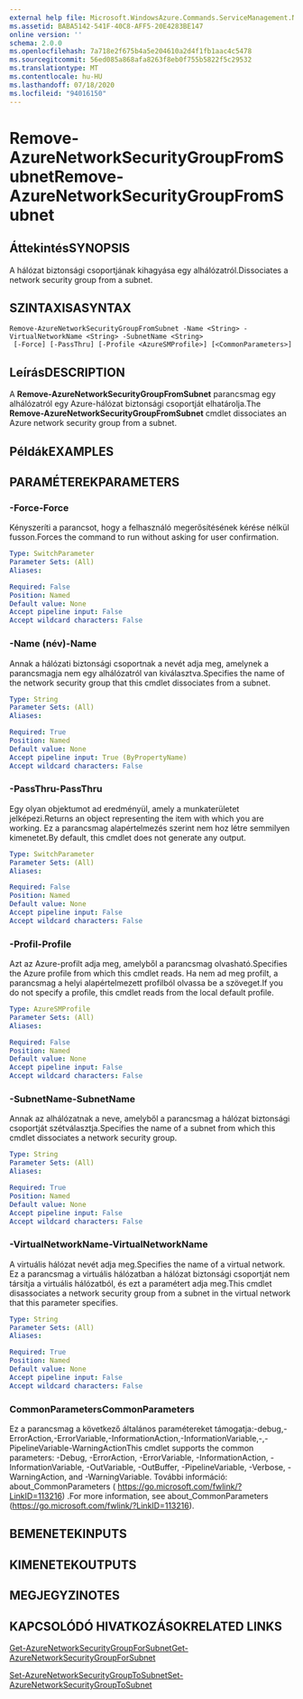 ```yaml
---
external help file: Microsoft.WindowsAzure.Commands.ServiceManagement.Network.dll-Help.xml
ms.assetid: BABA5142-541F-40C8-AFF5-20E4283BE147
online version: ''
schema: 2.0.0
ms.openlocfilehash: 7a718e2f675b4a5e204610a2d4f1fb1aac4c5478
ms.sourcegitcommit: 56ed085a868afa8263f8eb0f755b5822f5c29532
ms.translationtype: MT
ms.contentlocale: hu-HU
ms.lasthandoff: 07/18/2020
ms.locfileid: "94016150"
---
```

# <span data-ttu-id="6b7cb-101">Remove-AzureNetworkSecurityGroupFromSubnet</span><span class="sxs-lookup"><span data-stu-id="6b7cb-101">Remove-AzureNetworkSecurityGroupFromSubnet</span></span>

## <span data-ttu-id="6b7cb-102">Áttekintés</span><span class="sxs-lookup"><span data-stu-id="6b7cb-102">SYNOPSIS</span></span>
<span data-ttu-id="6b7cb-103">A hálózat biztonsági csoportjának kihagyása egy alhálózatról.</span><span class="sxs-lookup"><span data-stu-id="6b7cb-103">Dissociates a network security group from a subnet.</span></span>

## <span data-ttu-id="6b7cb-104">SZINTAXISA</span><span class="sxs-lookup"><span data-stu-id="6b7cb-104">SYNTAX</span></span>

```
Remove-AzureNetworkSecurityGroupFromSubnet -Name <String> -VirtualNetworkName <String> -SubnetName <String>
 [-Force] [-PassThru] [-Profile <AzureSMProfile>] [<CommonParameters>]
```

## <span data-ttu-id="6b7cb-105">Leírás</span><span class="sxs-lookup"><span data-stu-id="6b7cb-105">DESCRIPTION</span></span>
<span data-ttu-id="6b7cb-106">A **Remove-AzureNetworkSecurityGroupFromSubnet** parancsmag egy alhálózatról egy Azure-hálózat biztonsági csoportját elhatárolja.</span><span class="sxs-lookup"><span data-stu-id="6b7cb-106">The **Remove-AzureNetworkSecurityGroupFromSubnet** cmdlet dissociates an Azure network security group from a subnet.</span></span>

## <span data-ttu-id="6b7cb-107">Példák</span><span class="sxs-lookup"><span data-stu-id="6b7cb-107">EXAMPLES</span></span>

## <span data-ttu-id="6b7cb-108">PARAMÉTEREK</span><span class="sxs-lookup"><span data-stu-id="6b7cb-108">PARAMETERS</span></span>

### <span data-ttu-id="6b7cb-109">-Force</span><span class="sxs-lookup"><span data-stu-id="6b7cb-109">-Force</span></span>
<span data-ttu-id="6b7cb-110">Kényszeríti a parancsot, hogy a felhasználó megerősítésének kérése nélkül fusson.</span><span class="sxs-lookup"><span data-stu-id="6b7cb-110">Forces the command to run without asking for user confirmation.</span></span>

```yaml
Type: SwitchParameter
Parameter Sets: (All)
Aliases: 

Required: False
Position: Named
Default value: None
Accept pipeline input: False
Accept wildcard characters: False
```

### <span data-ttu-id="6b7cb-111">-Name (név)</span><span class="sxs-lookup"><span data-stu-id="6b7cb-111">-Name</span></span>
<span data-ttu-id="6b7cb-112">Annak a hálózati biztonsági csoportnak a nevét adja meg, amelynek a parancsmagja nem egy alhálózatról van kiválasztva.</span><span class="sxs-lookup"><span data-stu-id="6b7cb-112">Specifies the name of the network security group that this cmdlet dissociates from a subnet.</span></span>

```yaml
Type: String
Parameter Sets: (All)
Aliases: 

Required: True
Position: Named
Default value: None
Accept pipeline input: True (ByPropertyName)
Accept wildcard characters: False
```

### <span data-ttu-id="6b7cb-113">-PassThru</span><span class="sxs-lookup"><span data-stu-id="6b7cb-113">-PassThru</span></span>
<span data-ttu-id="6b7cb-114">Egy olyan objektumot ad eredményül, amely a munkaterületet jelképezi.</span><span class="sxs-lookup"><span data-stu-id="6b7cb-114">Returns an object representing the item with which you are working.</span></span> <span data-ttu-id="6b7cb-115">Ez a parancsmag alapértelmezés szerint nem hoz létre semmilyen kimenetet.</span><span class="sxs-lookup"><span data-stu-id="6b7cb-115">By default, this cmdlet does not generate any output.</span></span>

```yaml
Type: SwitchParameter
Parameter Sets: (All)
Aliases: 

Required: False
Position: Named
Default value: None
Accept pipeline input: False
Accept wildcard characters: False
```

### <span data-ttu-id="6b7cb-116">-Profil</span><span class="sxs-lookup"><span data-stu-id="6b7cb-116">-Profile</span></span>
<span data-ttu-id="6b7cb-117">Azt az Azure-profilt adja meg, amelyből a parancsmag olvasható.</span><span class="sxs-lookup"><span data-stu-id="6b7cb-117">Specifies the Azure profile from which this cmdlet reads.</span></span> <span data-ttu-id="6b7cb-118">Ha nem ad meg profilt, a parancsmag a helyi alapértelmezett profilból olvassa be a szöveget.</span><span class="sxs-lookup"><span data-stu-id="6b7cb-118">If you do not specify a profile, this cmdlet reads from the local default profile.</span></span>

```yaml
Type: AzureSMProfile
Parameter Sets: (All)
Aliases: 

Required: False
Position: Named
Default value: None
Accept pipeline input: False
Accept wildcard characters: False
```

### <span data-ttu-id="6b7cb-119">-SubnetName</span><span class="sxs-lookup"><span data-stu-id="6b7cb-119">-SubnetName</span></span>
<span data-ttu-id="6b7cb-120">Annak az alhálózatnak a neve, amelyből a parancsmag a hálózat biztonsági csoportját szétválasztja.</span><span class="sxs-lookup"><span data-stu-id="6b7cb-120">Specifies the name of a subnet from which this cmdlet dissociates a network security group.</span></span>

```yaml
Type: String
Parameter Sets: (All)
Aliases: 

Required: True
Position: Named
Default value: None
Accept pipeline input: False
Accept wildcard characters: False
```

### <span data-ttu-id="6b7cb-121">-VirtualNetworkName</span><span class="sxs-lookup"><span data-stu-id="6b7cb-121">-VirtualNetworkName</span></span>
<span data-ttu-id="6b7cb-122">A virtuális hálózat nevét adja meg.</span><span class="sxs-lookup"><span data-stu-id="6b7cb-122">Specifies the name of a virtual network.</span></span>
<span data-ttu-id="6b7cb-123">Ez a parancsmag a virtuális hálózatban a hálózat biztonsági csoportját nem társítja a virtuális hálózatból, és ezt a paramétert adja meg.</span><span class="sxs-lookup"><span data-stu-id="6b7cb-123">This cmdlet disassociates a network security group from a subnet in the virtual network that this parameter specifies.</span></span>

```yaml
Type: String
Parameter Sets: (All)
Aliases: 

Required: True
Position: Named
Default value: None
Accept pipeline input: False
Accept wildcard characters: False
```

### <span data-ttu-id="6b7cb-124">CommonParameters</span><span class="sxs-lookup"><span data-stu-id="6b7cb-124">CommonParameters</span></span>
<span data-ttu-id="6b7cb-125">Ez a parancsmag a következő általános paramétereket támogatja:-debug,-ErrorAction,-ErrorVariable,-InformationAction,-InformationVariable,-,-PipelineVariable-WarningAction</span><span class="sxs-lookup"><span data-stu-id="6b7cb-125">This cmdlet supports the common parameters: -Debug, -ErrorAction, -ErrorVariable, -InformationAction, -InformationVariable, -OutVariable, -OutBuffer, -PipelineVariable, -Verbose, -WarningAction, and -WarningVariable.</span></span> <span data-ttu-id="6b7cb-126">További információ: about_CommonParameters ( https://go.microsoft.com/fwlink/?LinkID=113216) .</span><span class="sxs-lookup"><span data-stu-id="6b7cb-126">For more information, see about_CommonParameters (https://go.microsoft.com/fwlink/?LinkID=113216).</span></span>

## <span data-ttu-id="6b7cb-127">BEMENETEK</span><span class="sxs-lookup"><span data-stu-id="6b7cb-127">INPUTS</span></span>

## <span data-ttu-id="6b7cb-128">KIMENETEK</span><span class="sxs-lookup"><span data-stu-id="6b7cb-128">OUTPUTS</span></span>

## <span data-ttu-id="6b7cb-129">MEGJEGYZI</span><span class="sxs-lookup"><span data-stu-id="6b7cb-129">NOTES</span></span>

## <span data-ttu-id="6b7cb-130">KAPCSOLÓDÓ HIVATKOZÁSOK</span><span class="sxs-lookup"><span data-stu-id="6b7cb-130">RELATED LINKS</span></span>

[<span data-ttu-id="6b7cb-131">Get-AzureNetworkSecurityGroupForSubnet</span><span class="sxs-lookup"><span data-stu-id="6b7cb-131">Get-AzureNetworkSecurityGroupForSubnet</span></span>](./Get-AzureNetworkSecurityGroupForSubnet.md)

[<span data-ttu-id="6b7cb-132">Set-AzureNetworkSecurityGroupToSubnet</span><span class="sxs-lookup"><span data-stu-id="6b7cb-132">Set-AzureNetworkSecurityGroupToSubnet</span></span>](./Set-AzureNetworkSecurityGroupToSubnet.md)


